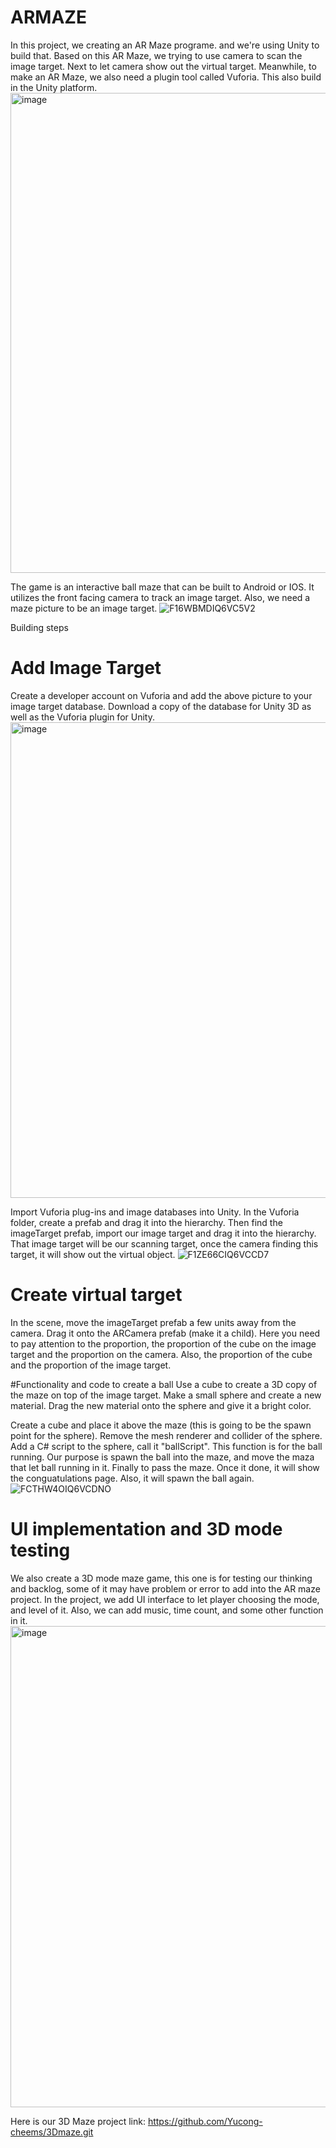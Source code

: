 # ARMAZE
In this project, we creating an AR Maze programe. and we're using Unity to build that. Based on this AR Maze, we trying to use camera to scan the image target. Next to let camera show out the virtual target. Meanwhile, to make an AR Maze, we also need a plugin tool called Vuforia. This also build in the Unity platform.
<img width="768" alt="image" src="https://github.com/sphexas/ARMAZE/assets/37029200/e45beaf7-67db-4611-b300-ffb401be05c8">

The game is an interactive ball maze that can be built to Android or IOS. It utilizes the front facing camera to track an image target. 
Also, we need a maze picture to be an image target. ![F16WBMDIQ6VC5V2](https://github.com/sphexas/ARMAZE/assets/37029200/1a59fc9e-ec01-4e06-b985-38f979d5bfdf)


Building steps
# Add Image Target
Create a developer account on Vuforia and add the above picture to your image target database. Download a copy of the database for Unity 3D as well as the Vuforia plugin for Unity.
<img width="761" alt="image" src="https://github.com/sphexas/ARMAZE/assets/37029200/c4948526-072a-4e6b-a5ad-d21a2af7e876">

Import Vuforia plug-ins and image databases into Unity. 
In the Vuforia folder, create a prefab and drag it into the hierarchy. Then find the imageTarget prefab, import our image target and drag it into the hierarchy. That image target will be our scanning target, once the camera finding this target, it will show out the virtual object.
![F1ZE66CIQ6VCCD7](https://github.com/sphexas/ARMAZE/assets/37029200/72faca1a-ebaa-4666-a2ea-47719bfc738e)

# Create virtual target
In the scene, move the imageTarget prefab a few units away from the camera. Drag it onto the ARCamera prefab (make it a child).
Here you need to pay attention to the proportion, the proportion of the cube on the image target and the proportion on the camera. Also, the proportion of the cube and the proportion of the image target.

#Functionality and code to create a ball
Use a cube to create a 3D copy of the maze on top of the image target. Make a small sphere and create a new material.
Drag the new material onto the sphere and give it a bright color.

Create a cube and place it above the maze (this is going to be the spawn point for the sphere). Remove the mesh renderer and collider of the sphere.
Add a C# script to the sphere, call it "ballScript". This function is for the ball running. Our purpose is spawn the ball into the maze, and move the maza that let ball running in it. Finally to pass the maze. Once it done, it will show the conguatulations page. Also, it will spawn the ball again.
![FCTHW4OIQ6VCDNO](https://github.com/sphexas/ARMAZE/assets/37029200/e19c2294-53f5-4f30-b7b6-b34ec6fb1152)

# UI implementation and 3D mode testing
We also create a 3D mode maze game, this one is for testing our thinking and backlog, some of it may have problem or error to add into the AR maze project.
In the project, we add UI interface to let player choosing the mode, and level of it. Also, we can add music, time count, and some other function in it.
<img width="770" alt="image" src="https://github.com/sphexas/ARMAZE/assets/37029200/ff85ce42-f720-4a21-ae3e-992417ed564e">

Here is our 3D Maze project link: https://github.com/Yucong-cheems/3Dmaze.git
